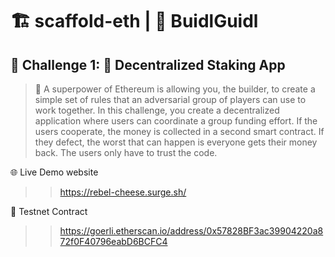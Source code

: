 # 🏗 scaffold-eth | 🏰 BuidlGuidl

## 🚩 Challenge 1: 🥩 Decentralized Staking App

> 🦸 A superpower of Ethereum is allowing you, the builder, to create a simple set of rules that an adversarial group of players can use to work together. In this challenge, you create a decentralized application where users can coordinate a group funding effort. If the users cooperate, the money is collected in a second smart contract. If they defect, the worst that can happen is everyone gets their money back. The users only have to trust the code.


🌐 Live Demo website

>> https://rebel-cheese.surge.sh/


📄  Testnet Contract

>> https://goerli.etherscan.io/address/0x57828BF3ac39904220a872f0F40796eabD6BCFC4